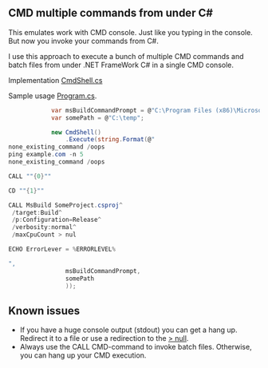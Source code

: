 ## CMD multiple commands from under C#
 
This emulates work with CMD console. Just like you typing in the console. But now you invoke your commands from C#.

I use this approach to execute a bunch of multiple CMD commands and batch files from under .NET FrameWork C# in a single CMD console.

Implementation [CmdShell.cs](https://github.com/it3xl/cmd-multiple-commands-from-under-csharp/blob/master/CmdShellProj/CmdShell.cs)

Sample usage [Program.cs](https://github.com/it3xl/cmd-multiple-commands-from-under-csharp/blob/master/ConsoleRunner/Program.cs).

```csharp
            var msBuildCommandPrompt = @"C:\Program Files (x86)\Microsoft Visual Studio 14.0\Common7\Tools\VsMSBuildCmd.bat";
            var somePath = @"C:\temp";

            new CmdShell()
                .Execute(string.Format(@"
none_existing_command /oops
ping example.com -n 5
none_existing_command /oops

CALL ""{0}""

CD ""{1}""

CALL MsBuild SomeProject.csproj^
 /target:Build^
 /p:Configuration=Release^
 /verbosity:normal^
 /maxCpuCount > nul

ECHO ErrorLever = %ERRORLEVEL%

",
                msBuildCommandPrompt,
                somePath
                ));
```

## Known issues

* If you have a huge console output (stdout) you can get a hang up. Redirect it to a file or use a redirection to the [> null](https://ss64.com/nt/syntax-redirection.html).
* Always use the CALL CMD-command to invoke batch files. Otherwise, you can hang up your CMD execution.
